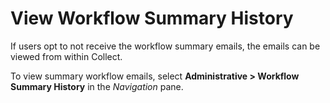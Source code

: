 # View Workflow Summary History

If users opt to not receive the workflow summary emails, the emails can
be viewed from within Collect.

To view summary workflow emails, select **Administrative \> Workflow
Summary History** in the *Navigation* pane.
